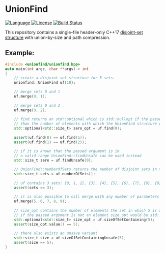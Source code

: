 # UnionFind
[![Language](https://img.shields.io/badge/C%2B%2B-17/20-blue.svg)](https://en.wikipedia.org/wiki/C%2B%2B#Standardization) [![License](https://img.shields.io/badge/license-MIT-blue.svg)](https://opensource.org/licenses/MIT) [![Build Status](https://app.travis-ci.com/DarkWingMcQuack/UnionFind.svg?branch=master)](https://app.travis-ci.com/DarkWingMcQuack/UnionFind)

This repository contains a single-file header-only C++17 [disjoint-set structure](https://en.wikipedia.org/wiki/Disjoint-set_data_structure) with union-by-size and path compression.

## Example:

```cpp
#include <unionfind/unionfind.hpp>
auto main(int argc, char **argv)-> int
{
    // create a disjoint-set structure for 5 sets.
    unionfind::UnionFind uf{10};
    
    // merge sets 0 and 1
    uf.merge(0, 1);
    
    // merge sets 0 and 2
    uf.merge(0, 2);
    
    // find returns an std::optional which is std::nullopt if the passed argument is greater
    // than the number of elements with which the UnionFind structure was created.
    std::optional<std::size_t> zero_opt = uf.find(0);
    
    assert(uf.find(0) == uf.find(1));
    assert(uf.find(1) == uf.find(2));
    
    // if it is known that the passed argument is in 
    // a valid range UnionFind::findUnsafe can be used instead
    std::size_t zero = uf.findUnsafe(0);

    // UnionFind::numberOfSets returns the number of disjoint sets in the datastructure
    std::size_t sets = uf.numberOfSets();
    
    // uf contains 3 sets: {0, 1, 2}, {3}, {4}, {5}, {6}, {7}, {8}, {9}
    assert(sets == 3);
    
    // it is also possible to call merge with any number of parameters
    uf.merge(5, 6, 7, 8, 9);
    
    // size_opt contains the number of elements the set in which 5 is an element of
    // if the passed argument is not an element size_opt would be std::nullopt
    std::optional<std::size_t> size_opt = uf.sizeOfSetContaining(5);
    assert(size_opt.value() == 5);
    
    // there also exists an unsave variant
    std::size_t size = uf.sizeOfSetContainingUnsafe(5);
    assert(size == 5);
}
```
